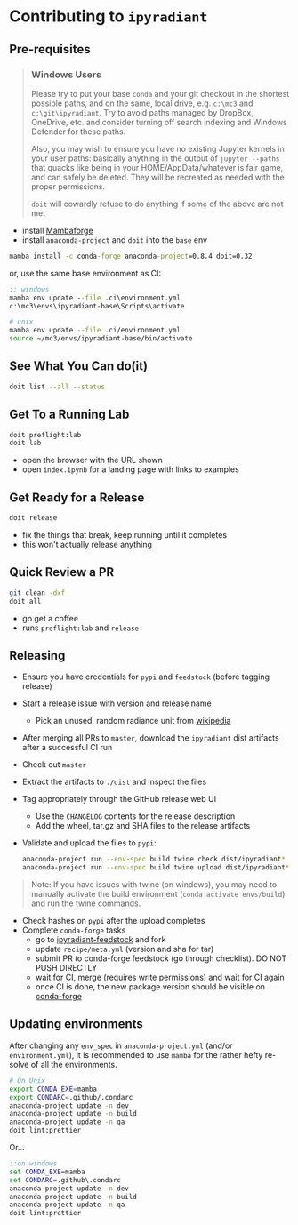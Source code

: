 # Contributing to `ipyradiant`

## Pre-requisites

> ### Windows Users
>
> Please try to put your base `conda` and your git checkout in the shortest possible
> paths, and on the same, local drive, e.g. `c:\mc3` and `c:\git\ipyradiant`. Try to
> avoid paths managed by DropBox, OneDrive, etc. and consider turning off search
> indexing and Windows Defender for these paths.
>
> Also, you may wish to ensure you have no existing Jupyter kernels in your user paths:
> basically anything in the output of `jupyter --paths` that quacks like being in your
> HOME/AppData/whatever is fair game, and can safely be deleted. They will be recreated
> as needed with the proper permissions.
>
> `doit` will cowardly refuse to do anything if some of the above are not met

- install [Mambaforge](https://github.com/conda-forge/miniforge/releases)
- install `anaconda-project` and `doit` into the `base` env

```bat
mamba install -c conda-forge anaconda-project=0.8.4 doit=0.32
```

or, use the same base environment as CI:

```bat
:: windows
mamba env update --file .ci\environment.yml
c:\mc3\envs\ipyradiant-base\Scripts\activate
```

```bash
# unix
mamba env update --file .ci/environment.yml
source ~/mc3/envs/ipyradiant-base/bin/activate
```

## See What You Can do(it)

```bash
doit list --all --status
```

## Get To a Running Lab

```bash
doit preflight:lab
doit lab
```

- open the browser with the URL shown
- open `index.ipynb` for a landing page with links to examples

## Get Ready for a Release

```bash
doit release
```

- fix the things that break, keep running until it completes
- this won't actually release anything

## Quick Review a PR

```bash
git clean -dxf
doit all
```

- go get a coffee
- runs `preflight:lab` and `release`

## Releasing

- Ensure you have credentials for `pypi` and `feedstock` (before tagging release)
- Start a release issue with version and release name
  - Pick an unused, random radiance unit from [wikipedia][radiance-si-units]
- After merging all PRs to `master`, download the `ipyradiant` dist artifacts after a
  successful CI run
- Check out `master`
- Extract the artifacts to `./dist` and inspect the files
- Tag appropriately through the GitHub release web UI
  - Use the `CHANGELOG` contents for the release description
  - Add the wheel, tar.gz and SHA files to the release artifacts
- Validate and upload the files to `pypi`:

  ```bash
  anaconda-project run --env-spec build twine check dist/ipyradiant*
  anaconda-project run --env-spec build twine upload dist/ipyradiant*
  ```

> Note: If you have issues with twine (on windows), you may need to manually activate
> the build environment (`conda activate envs/build`) and run the twine commands.

- Check hashes on `pypi` after the upload completes
- Complete `conda-forge` tasks
  - go to [ipyradiant-feedstock](https://github.com/conda-forge/ipyradiant-feedstock)
    and fork
  - update `recipe/meta.yml` (version and sha for tar)
  - submit PR to conda-forge feedstock (go through checklist). DO NOT PUSH DIRECTLY
  - wait for CI, merge (requires write permissions) and wait for CI again
  - once CI is done, the new package version should be visible on
    [conda-forge][conda-forge-ipyradiant]

[radiance-si-units]: https://en.wikipedia.org/wiki/Radiance#SI_radiometry_units
[conda-forge-ipyradiant]: https://anaconda.org/conda-forge/ipyradiant

## Updating environments

After changing any `env_spec` in `anaconda-project.yml` (and/or `environment.yml`), it
is recommended to use `mamba` for the rather hefty re-solve of all the environments.

```bash
# On Unix
export CONDA_EXE=mamba
export CONDARC=.github/.condarc
anaconda-project update -n dev
anaconda-project update -n build
anaconda-project update -n qa
doit lint:prettier
```

Or...

```bat
::on windows
set CONDA_EXE=mamba
set CONDARC=.github\.condarc
anaconda-project update -n dev
anaconda-project update -n build
anaconda-project update -n qa
doit lint:prettier
```

